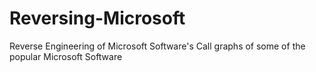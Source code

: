 # Reversing-Microsoft
Reverse Engineering of Microsoft Software's 
Call graphs of some of the popular Microsoft Software 
